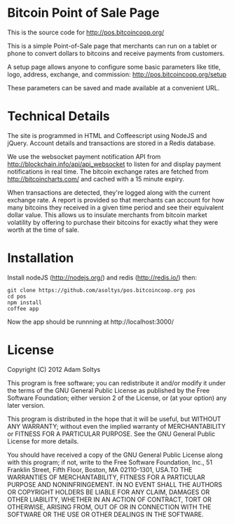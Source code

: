 # Bitcoin Point of Sale Page

This is the source code for http://pos.bitcoincoop.org/

This is a simple Point-of-Sale page that merchants can run on a tablet or phone to convert dollars to bitcoins and receive payments from customers.  

A setup page allows anyone to configure some basic parameters like title, logo, address, exchange, and commission: http://pos.bitcoincoop.org/setup

These parameters can be saved and made available at a convenient URL.

# Technical Details

The site is programmed in HTML and Coffeescript using NodeJS and jQuery. Account details and transactions are stored in a Redis database.

We use the websocket payment notification API from http://blockchain.info/api/api_websocket to listen for and display payment notifications in real time. The bitcoin exchange rates are fetched from http://bitcoincharts.com/ and cached with a 15 minute expiry.

When transactions are detected, they're logged along with the current exchange rate. A report is provided so that merchants can account for how many bitcoins they received in a given time period and see their equivalent dollar value. This allows us to insulate merchants from bitcoin market volatility by offering to purchase their bitcoins for exactly what they were worth at the time of sale.

# Installation

Install nodeJS (http://nodejs.org/) and redis (http://redis.io/) then:

    git clone https://github.com/asoltys/pos.bitcoincoop.org pos
    cd pos
    npm install  
    coffee app

Now the app should be runnning at http://localhost:3000/

# License

Copyright (C) 2012 Adam Soltys

This program is free software; you can redistribute it and/or
modify it under the terms of the GNU General Public License
as published by the Free Software Foundation; either version 2
of the License, or (at your option) any later version.

This program is distributed in the hope that it will be useful,
but WITHOUT ANY WARRANTY; without even the implied warranty of
MERCHANTABILITY or FITNESS FOR A PARTICULAR PURPOSE.  See the
GNU General Public License for more details.

You should have received a copy of the GNU General Public License
along with this program; if not, write to the Free Software
Foundation, Inc., 51 Franklin Street, Fifth Floor, Boston, MA  02110-1301, USA.TO THE WARRANTIES OF MERCHANTABILITY, FITNESS FOR A PARTICULAR PURPOSE AND NONINFRINGEMENT. IN NO EVENT SHALL THE AUTHORS OR COPYRIGHT HOLDERS BE LIABLE FOR ANY CLAIM, DAMAGES OR OTHER LIABILITY, WHETHER IN AN ACTION OF CONTRACT, TORT OR OTHERWISE, ARISING FROM, OUT OF OR IN CONNECTION WITH THE SOFTWARE OR THE USE OR OTHER DEALINGS IN THE SOFTWARE.
